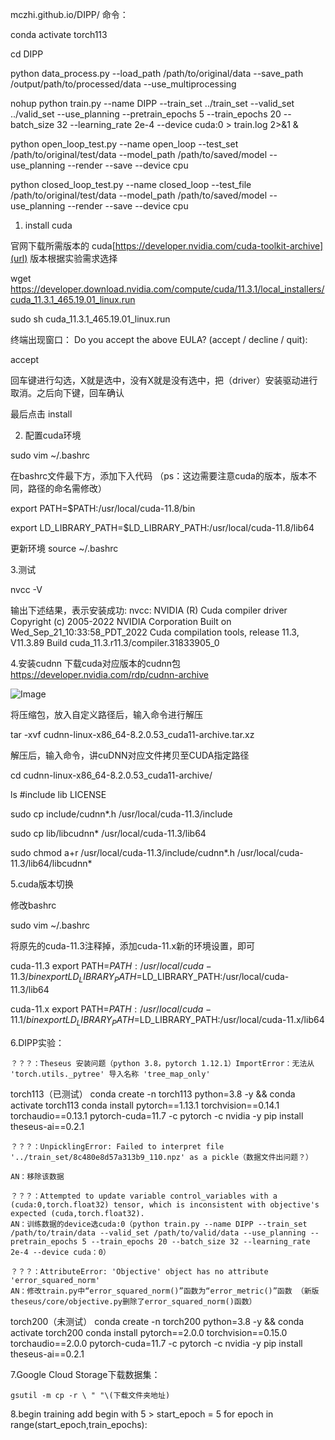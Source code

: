 mczhi.github.io/DIPP/
命令：

 conda activate torch113

 cd DIPP

 python data_process.py --load_path /path/to/original/data --save_path /output/path/to/processed/data --use_multiprocessing


 nohup python train.py --name DIPP --train_set ../train_set --valid_set ../valid_set --use_planning --pretrain_epochs 5 --train_epochs 20 --batch_size 32 --learning_rate 2e-4 --device cuda:0 > train.log 2>&1 &

 python open_loop_test.py --name open_loop --test_set /path/to/original/test/data --model_path /path/to/saved/model --use_planning --render --save --device cpu

 python closed_loop_test.py --name closed_loop --test_file /path/to/original/test/data --model_path /path/to/saved/model --use_planning --render --save --device cpu

1. install cuda

官网下载所需版本的 cuda[https://developer.nvidia.com/cuda-toolkit-archive](url)
版本根据实验需求选择

 wget https://developer.download.nvidia.com/compute/cuda/11.3.1/local_installers/cuda_11.3.1_465.19.01_linux.run 

 sudo sh cuda_11.3.1_465.19.01_linux.run

终端出现窗口：
Do you accept the above EULA? (accept / decline / quit):

 accept

回车键进行勾选，X就是选中，没有X就是没有选中，把（driver）安装驱动进行取消。之后向下键，回车确认

最后点击 install

2. 配置cuda环境

 sudo  vim ~/.bashrc 

在bashrc文件最下方，添加下入代码
（ps：这边需要注意cuda的版本，版本不同，路径的命名需修改）

 export PATH=$PATH:/usr/local/cuda-11.8/bin

 export LD_LIBRARY_PATH=$LD_LIBRARY_PATH:/usr/local/cuda-11.8/lib64

更新环境
 source ~/.bashrc

3.测试

  nvcc -V

输出下述结果，表示安装成功:
	nvcc: NVIDIA (R) Cuda compiler driver
	Copyright (c) 2005-2022 NVIDIA Corporation
	Built on Wed_Sep_21_10:33:58_PDT_2022
	Cuda compilation tools, release 11.3, V11.3.89
	Build cuda_11.3.r11.3/compiler.31833905_0

4.安装cudnn
下载cuda对应版本的cudnn包 https://developer.nvidia.com/rdp/cudnn-archive


![Image](https://github.com/users/1256983741/projects/1/assets/67784705/8bf888aa-8bef-4826-86a0-f88b35d2e5f2)

将压缩包，放入自定义路径后，输入命令进行解压

 tar -xvf cudnn-linux-x86_64-8.2.0.53_cuda11-archive.tar.xz 

解压后，输入命令，讲cuDNN对应文件拷贝至CUDA指定路径

  cd cudnn-linux-x86_64-8.2.0.53_cuda11-archive/

  ls
  #include  lib  LICENSE

 sudo cp include/cudnn*.h /usr/local/cuda-11.3/include

 sudo cp lib/libcudnn* /usr/local/cuda-11.3/lib64

 sudo chmod a+r /usr/local/cuda-11.3/include/cudnn*.h /usr/local/cuda-11.3/lib64/libcudnn*

5.cuda版本切换

修改bashrc

 sudo vim ~/.bashrc

将原先的cuda-11.3注释掉，添加cuda-11.x新的环境设置，即可

 cuda-11.3
 export PATH=$PATH:/usr/local/cuda-11.3/bin
 export LD_LIBRARY_PATH=$LD_LIBRARY_PATH:/usr/local/cuda-11.3/lib64

 cuda-11.x
 export PATH=$PATH:/usr/local/cuda-11.1/bin
 export LD_LIBRARY_PATH=$LD_LIBRARY_PATH:/usr/local/cuda-11.x/lib64

6.DIPP实验：

	？？？：Theseus 安装问题（python 3.8，pytorch 1.12.1）ImportError：无法从 'torch.utils._pytree' 导入名称 'tree_map_only'

torch113（已测试）
	conda create -n torch113 python=3.8 -y && conda activate torch113
	conda install pytorch==1.13.1 torchvision==0.14.1 torchaudio==0.13.1 pytorch-cuda=11.7 -c pytorch -c nvidia -y
	pip install theseus-ai==0.2.1

	？？？：UnpicklingError: Failed to interpret file '../train_set/8c480e8d57a313b9_110.npz' as a pickle（数据文件出问题？）
	
	AN：移除该数据
	
	？？？：Attempted to update variable control_variables with a (cuda:0,torch.float32) tensor, which is inconsistent with objective's expected (cuda,torch.float32).
	AN：训练数据的device选cuda:0（python train.py --name DIPP --train_set /path/to/train/data --valid_set /path/to/valid/data --use_planning --pretrain_epochs 5 --train_epochs 20 --batch_size 32 --learning_rate 2e-4 --device cuda：0）
	
	？？？：AttributeError: 'Objective' object has no attribute 'error_squared_norm'
	AN：修改train.py中“error_squared_norm()”函数为“error_metric()”函数 （新版theseus/core/objective.py删除了error_squared_norm()函数）


torch200（未测试）
	conda create -n torch200 python=3.8 -y && conda activate torch200
	conda install pytorch==2.0.0 torchvision==0.15.0 torchaudio==2.0.0 pytorch-cuda=11.7 -c pytorch -c nvidia -y
	pip install theseus-ai==0.2.1

7.Google Cloud Storage下载数据集：

	gsutil -m cp -r \ " "\(下载文件夹地址)

8.begin training
  add begin with 5
    > start_epoch = 5
	for epoch in range(start_epoch,train_epochs):